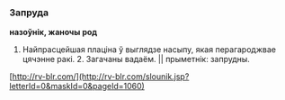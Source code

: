 ### Запруда
**назоўнік, жаночы род**

1. Найпрасцейшая плаціна ў выглядзе насыпу, якая перагароджвае цячэнне ракі. 2. Загачаны вадаём. || прыметнік: запрудны.

<a rel="author">[http://rv-blr.com/](http://rv-blr.com/slounik.jsp?letterId=0&maskId=0&pageId=1060)</a>
